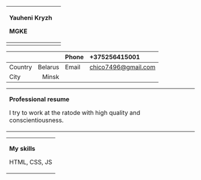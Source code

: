|<p>**Yauheni**  **Kryzh**</p><p>MGKE</p>||
| :- | :- |
|||

|||Phone|+375256415001|
| :- | -: | :- | :- |
|Country|Belarus|Email|chico7496@gmail.com|
|City|Minsk||

||
| :- |
|<p>**Professional resume**</p><p>I try to work at the ratode with high quality and conscientiousness.</p>|

||
| :- |
|<p>**My skills**</p><p>HTML, CSS, JS</p>|
